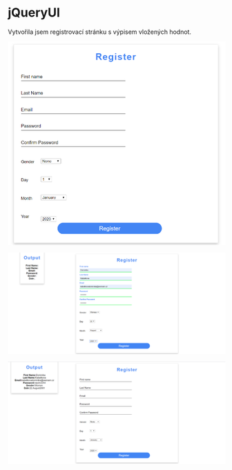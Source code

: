 # jQueryUI

Vytvořila jsem registrovací stránku s výpisem vložených hodnot.


![](https://github.com/MelliPelli/Homework/blob/master/jQueryUI/img/Form.png)



![](https://github.com/MelliPelli/Homework/blob/master/jQueryUI/img/Form2.png)



![](https://github.com/MelliPelli/Homework/blob/master/jQueryUI/img/Form3.png)
